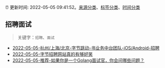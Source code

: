:alarm_clock: 更新时间: 2022-05-05 09:41:52。[来源分类](../README.md)、[标签分类](../TAGS.md)、[时间分类](../TIMELINE.md)

## 招聘面试


> 关键字：`招聘`、`面试`



- [2022-05-05-杭州/上海/北京-字节跳动-书业务中台团队-iOS/Android-招聘](https://www.v2ex.com/t/850981) 
- [2022-05-05-字节招聘网站真的有够好笑](https://www.v2ex.com/t/850953) 
- [2022-05-05-推荐-如果你是一个Golang面试官，你会问哪些问题？](https://toutiao.io/k/0acpnu3) 
